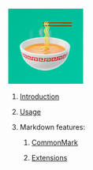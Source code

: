 
![](miso.png)

1. [Introduction](intro.md)

2. [Usage](usage.md)

3. Markdown features:

    1. [CommonMark](commonmark.md)

    2. [Extensions](extensions.md)

